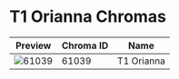 # T1 Orianna Chromas

| Preview | Chroma ID | Name |
|---------|-----------|------|
| ![61039](https://raw.communitydragon.org/latest/plugins/rcp-be-lol-game-data/global/default/v1/champion-chroma-images/61/61039.png) | 61039 | T1 Orianna |